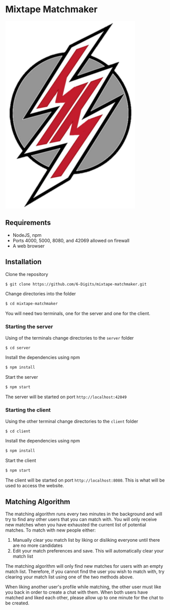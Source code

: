 # Mixtape Matchmaker

![MM Logo](/client/src/assets/logo.png)

## Requirements

* NodeJS, npm
* Ports 4000, 5000, 8080, and 42069 allowed on firewall
* A web browser

## Installation

Clone the repository
```bash
$ git clone https://github.com/6-Digits/mixtape-matchmaker.git
```
Change directories into the folder
```bash
$ cd mixtape-matchmaker
```
You will need two terminals, one for the server and one for the client.

### Starting the server
Using of the terminals change directories to the `server` folder
```bash
$ cd server
```
Install the dependencies using npm
```bash
$ npm install
```
Start the server
```bash
$ npm start
```
The server will be started on port `http://localhost:42049`

### Starting the client
Using the other terminal change directories to the `client` folder
```bash
$ cd client
```
Install the dependencies using npm
```bash
$ npm install
```
Start the client
```bash
$ npm start
```
The client will be started on port `http://localhost:8080`. This is what will be used to access the website. 

## Matching Algorithm

The matching algorithm runs every two minutes in the background and will try to find any other users that you can match with. You will only receive new matches when you have exhausted the current list of potential matches. To match with new people either:

1. Manually clear you match list by liking or disliking everyone until there are no more candidates
2. Edit your match preferences and save. This will automatically clear your match list 

The matching algorithm will only find new matches for users with an empty match list. Therefore, if you cannot find the user you wish to match with, try clearing your match list using one of the two methods above. 

When liking another user's profile while matching, the other user must like you back in order to create a chat with them. When both users have matched and liked each other, please allow up to one minute for the chat to be created. 